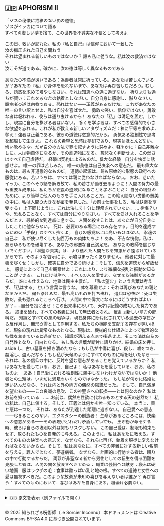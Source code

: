 ## 🇯🇵 APHORISM II

「ゾスの秘儀に戒律のない影の道徳」<br>
ゾスがイッカについて語る<br>
すべての虚しい夢を捨て、この世界を不誠実な不信として考えよ<br>
<br>
この日、救いが訪れた。私の『私と自己』は信仰において一致した<br>
汝の抑圧された自己を問おう<br>
それは望まれる新しいものではないか？
誰も私に従うな。私は汝の救済ではない<br>
汝こそが道である。確かに、汝の徳は等しく異なるものである<br>
<br>
あなたの不満が災いである：偽善者は常に祈っている。あなたは苦しんでいるか？あなたの『私』が身体を恐れないまで、あなたは再び苦しむだろう。むしろ、誘惑を求めて増やしなさい。それは知恵への道に過ぎない。
祈りよりも過ちが賢い：これをあなたの執着としなさい。自分自身に感謝し、黙りなさい。
臆病者の道は宗教である。恐れはない——正義があるだけだ。
これがあなたの唯一の言い訳とせよ、私は自分を喜ばせた。
勇敢な笑い、信仰ではない。勇敢な者は報われる、彼らは通り抜けるから！
あなたの「私」は満足を羨む。しかし、現実に自分を捧げる者はいない。
多くを学ぶ者は、すべての感傷的で小さな欲望を忘れる。これが私が教える新しいアタヴィズムだ：神に平等を求めよ、奪え！強者は正義である、彼らの道徳は恣意的だから。
勇気ある独創性で思考を超越して生きよ。
これらの希望と恐怖は夢幻であり、現実はほとんどない。悔い改めるな、だが自分の方法で罪を犯すように努めよ、軽やかに：自己非難なしに。人は物自体になるか、その創造物になる。
慈悲なく判断せよ、この弱さはすべて自己虐待だ。
経験は契約によるものだ。偉大な経験：自分を快楽に誘惑せよ。
唯一の罪は苦しみだ。
唯一の美徳は自己快楽への意志だ。
最も偉大なものは、最も非道徳的なものだ。
道徳の起源は、最も原始的な形態の政府への服従にある。若いうちは、すべては親に従わなければならない。
おお、老いたイッカ、このへその緒を解き放て、私の若さが過ぎ去るように！人間の努力の最も重要な成果は、私たちが正義の盗賊になることを学ぶことだ： 
自分の利益のために、より簡単に他人のものを手に入れることだ。この絶え間ない労働の賛美の中に、私は人間の大きな秘密を発見した。「お前は仕事をしろ、私は快楽を享受する」 上下同じように、これは決して十分に理解されていない。
... 後悔？いや、恐れることなく、すべては自分にやりなさい。
すべてを受け入れることを学んだとき、最終的な到達点に達する。
人間を殺すことは、あなたが自分自身にしたことに他ならない。
死は、必要のある場合にのみ存在する。目的を達成するための「手段」はすべて捨てよ。
喜びの感覚以上に高いものはない。
永遠の自己よ！私が使い尽くした何百万もの肉体たちよ！
ああ、不吉な恍惚。私は、あらゆるものを破壊する、あなたの邪悪な自己満足だ。
あなたの教師を信じないでください。「神聖な真実」は、より優れた人間たちを知恵から遠ざけているからです。そのような啓示には、示唆はまったくありません。
他者に対して最善を尽くせ：しかし、確実に自分であり続けよ：そして、信念を道徳から解放せよ。
感覚によって自己を観察せよ：これにより、より微細な擾乱と振動を知ることができる。
これだけは学べ：すべての人を愛せよ、なぜなら強制があるからだ。
誰にも仕えるな、地獄は民主主義だ。
「私は望む」という言葉は考えず、「私はする」という言葉は言うな。
体を尊重せよ：それは再びあなたの親となるからだ。
何も恐れるな、最も高いものを打ち破れ。
退屈は恐怖だ：死は失敗だ。最も恐れるところへ行け。
人間の中で偉大になるにはどうすればよいか？……自分を投げ出せ！この出来事において、天才は記憶の成功した努力である。
戒律を破れ、すべての教義に対して無法者となれ。
反乱は新しい能力の肥料だ。
知識とすべての悪の戦争は、現在身体に断片化されている過去の存在から反作用し、無形の霊として作用する。私たちの機能を支配する存在が遠いほど、現象の現れは異常なものとなる。現象は、機械的な仕組みによって物理的な特性を生きているに過ぎない。知識が消える点まで後退せよ。そこで法は自らの自発性となり、自由となる。
もし私の言葉が断片に語りかけ、結婚の床を押し aside し、古い墓室を掃き清めたなら；もし私が中傷に喜び、殺し、嘘をつき、姦淫し、盗んだなら；もし私が天候のようにすべてのものに唾を吐いたなら——それは、私の信仰の中に、反対を望む意志があることを覚えているからか？
私はあなたを愛している、おお、自己よ！
私はあなたを愛している、おお、私のものよ！
ああ！自己愛における独創性に熱中しないわけがないではないか！
他者との生殖は、いまだに満足のいくものではなかった。
もし私が何かに結婚に迷い込んだなら、それは内と外の両方の偶然の陰謀だった。
そして、自己満足を望むもの——この良識の息吹、この神聖さへの転換——とは何なのか？
私はお前を知っている！……お前は、偶然を性欲に代わるものとする天の必然だ！
私の私は、自己に値する。そして、正義とは何かを唯一知っている。
本当に、善と悪は一つだ。
それは、あなたが到達した距離に過ぎない。
自己愛への意志——尽きることのない、エクスタシーの創造者！
生命があるところには、快楽への意志がある——その表現がどれだけ矛盾していても。
生き物が命令する時、彼らは自らの法則以外は何もリスクしない。
この自己愛は、制限も約束もせず、取られたものを自発的に与える。
このように、私はあなたに教える。すべてのものの快楽への意志を。なぜなら、それらは再び、執着を服従に変えなければならないからだ。そして、私はあなたに、すべての非難に対する新しい名前を与える。罪人ではなく、夢遊病者。
なぜなら、計画的に行動する者は、眠りの中で行動するからだ。
両親が非聖なる者から男性としての転生を得る困難を克服した者は、人間の間を放浪すべきである： 職業は芸術への献身：寝床は硬い地面：服はラクダの毛：食事は酸っぱい乳と地の根。すべての道徳と女性への愛は無視すべきだ。このような放棄が未知の喜びを与えない者は誰か？
再び言う：すべてのものにおいて、喜びはあなた自身にある。機会は必要ない。


---

<details>
<summary>🇬🇧 原文を表示（別ファイルで開く）</summary>

🔗 [原文を読む APHORISM II](aphorism02_sex_sleepe.md)

</details>

---

© 2025 知られざる呪術師（Le Sorcier Inconnu）
本ドキュメントは Creative Commons BY-SA 4.0 に基づき公開されています。

